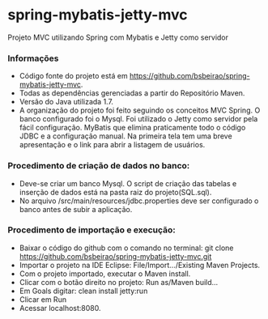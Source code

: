 # spring-mybatis-jetty-mvc
Projeto MVC utilizando Spring com Mybatis e Jetty como servidor

### Informações
- Código fonte do projeto está em https://github.com/bsbeirao/spring-mybatis-jetty-mvc. 
- Todas as dependências gerenciadas a partir do Repositório Maven.
- Versão do Java utilizada 1.7.
- A organização do projeto foi feito seguindo os conceitos MVC Spring. O banco configurado foi o Mysql. Foi utilizado o Jetty como servidor pela fácil configuração. MyBatis que elimina praticamente todo o código JDBC e a configuração manual. Na primeira tela tem uma breve apresentação e o link para abrir a listagem de usuários. 

### Procedimento de criação de dados no banco:
- Deve-se criar um banco Mysql. O script de criação das tabelas e inserção de dados está na pasta raiz do projeto(SQL.sql).
- No arquivo /src/main/resources/jdbc.properties deve ser configurado o banco antes de subir a aplicação.

### Procedimento de importação e execução:
- Baixar o código do github com o comando no terminal: git clone https://github.com/bsbeirao/spring-mybatis-jetty-mvc.git
- Importar o projeto na IDE Eclipse: File/Import.../Existing Maven Projects. 
- Com o projeto importado, executar o Maven install.
- Clicar com o botão direito no projeto: Run as/Maven build...
- Em Goals digitar: clean install jetty:run
- Clicar em Run
- Acessar localhost:8080.
